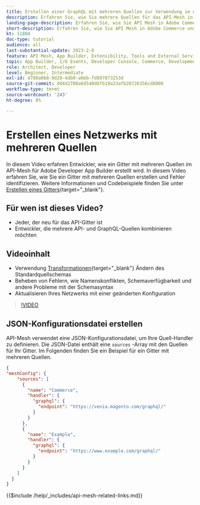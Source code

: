 ```yaml
---
title: Erstellen einer GraphQL mit mehreren Quellen zur Verwendung im API-Mesh
description: Erfahren Sie, wie Sie mehrere Quellen für das API-Mesh in Adobe Commerce verwenden und [!DNL Adobe App Builder]. Erfahren Sie mehr über einige häufige Fehler und wie Sie diese beheben können.
landing-page-description: Erfahren Sie, wie Sie API Mesh in Adobe Commerce und  [!DNL Adobe App Builder] verwenden. Erfahren Sie, wie Sie ein Gitter mit mehreren Quellen erstellen und einige häufige Fehler beheben können.
short-description: Erfahren Sie, wie Sie API Mesh in Adobe Commerce und  [!DNL Adobe App Builder] verwenden. Erfahren Sie, wie Sie ein Gitter mit mehreren Quellen erstellen und einige häufige Fehler beheben können.
kt: 11804
doc-type: tutorial
audience: all
last-substantial-update: 2023-2-8
feature: API Mesh, App Builder, Extensibility, Tools and External Services, Backend Development
topic: App Builder, I/O Events, Developer Console, Commerce, Development, Integrations
role: Architect, Developer
level: Beginner, Intermediate
exl-id: d788a068-9d20-4db0-a0eb-fd897873253d
source-git-commit: 404d2708a6d540d6fb19a33afb20726356cd8000
workflow-type: tm+mt
source-wordcount: '243'
ht-degree: 8%

---
```


# Erstellen eines Netzwerks mit mehreren Quellen

In diesem Video erfahren Entwickler, wie ein Gitter mit mehreren Quellen im API-Mesh für Adobe Developer App Builder erstellt wird. In diesem Video erfahren Sie, wie Sie ein Gitter mit mehreren Quellen erstellen und Fehler identifizieren. Weitere Informationen und Codebeispiele finden Sie unter [Erstellen eines Gitters](https://developer.adobe.com/graphql-mesh-gateway/gateway/create-mesh/#create-a-mesh-1){target="_blank"}.

## Für wen ist dieses Video?

* Jeder, der neu für das API-Gitter ist
* Entwickler, die mehrere API- und GraphQL-Quellen kombinieren möchten

## Videoinhalt

* Verwendung [Transformationen](https://developer.adobe.com/graphql-mesh-gateway/gateway/transforms/){target="_blank"} Ändern des Standardquellschemas
* Beheben von Fehlern, wie Namenskonflikten, Schemaverfügbarkeit und andere Probleme mit der Schemasyntax
* Aktualisieren Ihres Netzwerks mit einer geänderten Konfiguration

>[!VIDEO](https://video.tv.adobe.com/v/3414125?quality=12&learn=on)

## JSON-Konfigurationsdatei erstellen

API-Mesh verwendet eine JSON-Konfigurationsdatei, um Ihre Quell-Handler zu definieren. Die JSON-Datei enthält eine `sources` -Array mit den Quellen für Ihr Gitter. Im Folgenden finden Sie ein Beispiel für ein Gitter mit mehreren Quellen.

```json
{
"meshConfig": {
    "sources": [
      {
        "name": "Commerce",
        "handler": {
          "graphql": {
            "endpoint": "https://venia.magento.com/graphql/"
          }
        }
      },
      {
        "name": "Example",
        "handler": {
          "graphql": {
            "endpoint": "https://www.example.com/graphql/"
          }
        }
      }
    ]
  }
}
```

{{$include /help/_includes/api-mesh-related-links.md}}
